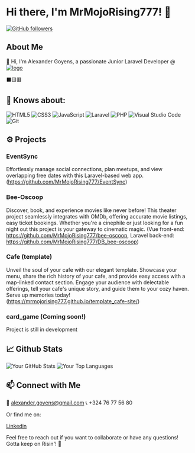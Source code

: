 # Hi there, I'm MrMojoRising777! 👋

[![GitHub followers](https://img.shields.io/github/followers/MrMojoRising777?label=Follow&style=social)](https://github.com/MrMojoRising777)

## About Me

👋 Hi, I'm Alexander Goyens, a passionate Junior Laravel Developer @ <a href="https://keysoftware.nl"><img src="https://i.ibb.co/4Pcv6Tc/logo-key-removebg-preview.png" alt="logo" border="0"></a>

⬛🟨🟥

## 🧠 Knows about:

<img src="https://img.shields.io/badge/html5-%23E34F26.svg?style=for-the-badge&amp;logo=html5&amp;logoColor=white" alt="HTML5"> <img src="https://img.shields.io/badge/css3-%231572B6.svg?style=for-the-badge&amp;logo=css3&amp;logoColor=white" alt="CSS3"> <img src="https://img.shields.io/badge/javascript-%23323330.svg?style=for-the-badge&amp;logo=javascript&amp;logoColor=%23F7DF1E" alt="JavaScript"> <img src="https://img.shields.io/badge/laravel-%23FF2D20.svg?style=for-the-badge&amp;logo=laravel&amp;logoColor=white" alt="Laravel"> <img src="https://img.shields.io/badge/php-%23777BB4.svg?style=for-the-badge&amp;logo=php&amp;logoColor=white" alt="PHP"> <img src="https://img.shields.io/badge/visualstudiocode-%23007ACC.svg?style=for-the-badge&amp;logo=visual-studio-code&amp;logoColor=white" alt="Visual Studio Code"> <img src="https://img.shields.io/badge/git-%23F05033.svg?style=for-the-badge&amp;logo=git&amp;logoColor=white" alt="Git">

## ⚙️ Projects

### EventSync
Effortlessly manage social connections, plan meetups, and view overlapping free dates with this Laravel-based web app.
(https://github.com/MrMojoRising777/EventSync)

### Bee-Oscoop
Discover, book, and experience movies like never before! This theater project seamlessly integrates with OMDb, offering accurate movie listings, easy ticket bookings. Whether you're a cinephile or just looking for a fun night out this project is your gateway to cinematic magic.
(Vue front-end: https://github.com/MrMojoRising777/bee-oscoop,
Laravel back-end: https://github.com/MrMojoRising777/DB_bee-oscoop)

### Cafe (template)
Unveil the soul of your cafe with our elegant template. Showcase your menu, share the rich history of your cafe, and provide easy access with a map-linked contact section. Engage your audience with delectable offerings, tell your cafe's unique story, and guide them to your cozy haven. Serve up memories today!
(https://mrmojorising777.github.io/template_cafe-site/)

### card_game (Coming soon!)
Project is still in development

## 📈 Github Stats

![Your GitHub Stats](https://github-readme-stats.vercel.app/api?username=MrMojoRising777&show_icons=true&hide=issues,contribs&theme=radical) ![Your Top Languages](https://github-readme-stats.vercel.app/api/top-langs/?username=MrMojoRising777&layout=compact&theme=radical)

## 📫 Connect with Me

📧 alexander.goyens@gmail.com
📞 +324 76 77 56 80

<p class="links">Or find me on:</p>
<a href="https://www.linkedin.com/in/alexander-goyens-a0a8a2224/" target="blank">Linkedin</a>

Feel free to reach out if you want to collaborate or have any questions!
Gotta keep on Risin'! 🚀
